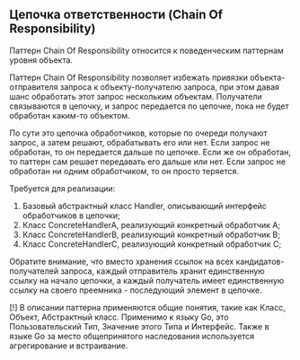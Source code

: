 
## Цепочка ответственности (Chain Of Responsibility)

Паттерн Chain Of Responsibility относится к поведенческим паттернам уровня объекта.

Паттерн Chain Of Responsibility позволяет избежать привязки объекта-отправителя запроса к объекту-получателю запроса, при этом давая шанс обработать этот запрос нескольким объектам. Получатели связываются в цепочку, и запрос передается по цепочке, пока не будет обработан каким-то объектом. 

По сути это цепочка обработчиков, которые по очереди получают запрос, а затем решают, обрабатывать его или нет. Если запрос не обработан, то он передается дальше по цепочке. Если же он обработан, то паттерн сам решает передавать его дальше или нет. Если запрос не обработан ни одним обработчиком, то он просто теряется.

Требуется для реализации:

1. Базовый абстрактный класс Handler, описывающий интерфейс обработчиков в цепочки;
2. Класс ConcreteHandlerA, реализующий конкретный обработчик A;
3. Класс ConcreteHandlerB, реализующий конкретный обработчик B;
4. Класс ConcreteHandlerC, реализующий конкретный обработчик C;

Обратите внимание, что вместо хранения ссылок на всех кандидатов-получателей запроса, каждый отправитель хранит единственную ссылку на начало цепочки, а каждый получатель имеет единственную ссылку на своего преемника - последующий элемент в цепочке.

[!] В описании паттерна применяются общие понятия, такие как Класс, Объект, Абстрактный класс. Применимо к языку Go, это Пользовательский Тип, Значение этого Типа и Интерфейс. Также в языке Go за место общепринятого наследования используется агрегирование и встраивание.